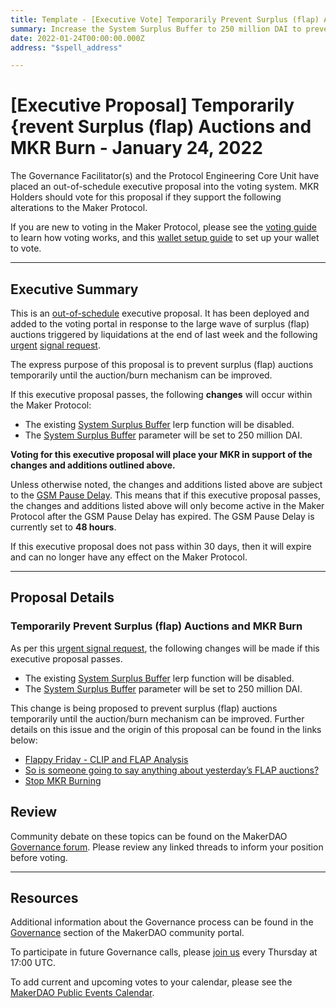 ```yaml
---
title: Template - [Executive Vote] Temporarily Prevent Surplus (flap) Auctions and MKR Burn - January 24, 2022
summary: Increase the System Surplus Buffer to 250 million DAI to prevent surplus (flap) auctions until the auction/burn mechanism can be improved.
date: 2022-01-24T00:00:00.000Z
address: "$spell_address"

---
```

# [Executive Proposal] Temporarily {revent Surplus (flap) Auctions and MKR Burn - January 24, 2022

The Governance Facilitator(s) and the Protocol Engineering Core Unit have placed an out-of-schedule executive proposal into the voting system. MKR Holders should vote for this proposal if they support the following alterations to the Maker Protocol.

If you are new to voting in the Maker Protocol, please see the [voting guide](https://community-development.makerdao.com/en/learn/governance/how-voting-works/) to learn how voting works, and this [wallet setup guide](https://community-development.makerdao.com/en/learn/governance/voting-setup/) to set up your wallet to vote.

---

## Executive Summary

This is an [out-of-schedule](https://mips.makerdao.com/mips/details/MIP41#MIP41c2) executive proposal. It has been deployed and added to the voting portal in response to the large wave of surplus (flap) auctions triggered by liquidations at the end of last week and the following [urgent](https://mips.makerdao.com/mips/details/MIP24#MIP24c4) [signal request](https://forum.makerdao.com/t/urgent-signal-request-stop-mkr-burning/12806). 

The express purpose of this proposal is to prevent surplus (flap) auctions temporarily until the auction/burn mechanism can be improved.

If this executive proposal passes, the following **changes** will occur within the Maker Protocol:
* The existing [System Surplus Buffer](https://manual.makerdao.com/parameter-index/core/param-system-surplus-buffer) lerp function will be disabled.
* The [System Surplus Buffer](https://manual.makerdao.com/parameter-index/core/param-system-surplus-buffer) parameter will be set to 250 million DAI.

**Voting for this executive proposal will place your MKR in support of the changes and additions outlined above.**

Unless otherwise noted, the changes and additions listed above are subject to the [GSM Pause Delay](https://community-development.makerdao.com/en/learn/governance/param-gsm-pause-delay). This means that if this executive proposal passes, the changes and additions listed above will only become active in the Maker Protocol after the GSM Pause Delay has expired. The GSM Pause Delay is currently set to **48 hours**.

If this executive proposal does not pass within 30 days, then it will expire and can no longer have any effect on the Maker Protocol.

---

## Proposal Details

### Temporarily Prevent Surplus (flap) Auctions and MKR Burn

As per this [urgent signal request](https://forum.makerdao.com/t/urgent-signal-request-stop-mkr-burning/12806), the following changes will be made if this executive proposal passes.
* The existing [System Surplus Buffer](https://manual.makerdao.com/parameter-index/core/param-system-surplus-buffer) lerp function will be disabled.
* The [System Surplus Buffer](https://manual.makerdao.com/parameter-index/core/param-system-surplus-buffer) parameter will be set to 250 million DAI.

This change is being proposed to prevent surplus (flap) auctions temporarily until the auction/burn mechanism can be improved. Further details on this issue and the origin of this proposal can be found in the links below:
* [Flappy Friday - CLIP and FLAP Analysis](https://forum.makerdao.com/t/flappy-friday-clip-and-flap-analysis/12790)
* [So is someone going to say anything about yesterday’s FLAP auctions?](https://forum.makerdao.com/t/so-is-someone-going-to-say-anything-about-yesterdays-flap-auctions/12781)
* [Stop MKR Burning](https://forum.makerdao.com/t/urgent-signal-request-stop-mkr-burning/12806)

## Review

Community debate on these topics can be found on the MakerDAO [Governance forum](https://forum.makerdao.com/). Please review any linked threads to inform your position before voting.

---

## Resources

Additional information about the Governance process can be found in the [Governance](https://community-development.makerdao.com/en/learn/governance) section of the MakerDAO community portal.

To participate in future Governance calls, please [join us](https://github.com/makerdao/community/tree/master/governance/governance-and-risk-meetings) every Thursday at 17:00 UTC.

To add current and upcoming votes to your calendar, please see the [MakerDAO Public Events Calendar](https://calendar.google.com/calendar/embed?src=makerdao.com_3efhm2ghipksegl009ktniomdk%40group.calendar.google.com&ctz=UTC&mode=week&showCalendars=0&showPrint=0).
